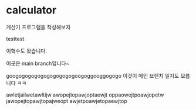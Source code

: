 # calculator

계산기 프로그램을 작성해보자

testtest


이혁수도 왔습니다.

이곳은 main branch입니다~

googogogogogogogogogogoogoggooggogogo
이것이 메인 브렌치 일지도 모릅니다 ㅋㅋ

awletjailwetawltijw
awopejtopawjoptaewjt
oppaowejtpoawjopetw
jawopejtopawjtopajweopt
awjetpoawjetopaewjtop